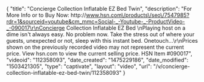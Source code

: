 {
    "title": "Concierge Collection Inflatable EZ Bed  Twin",
    "description": "For More Info or to Buy Now: http:\/\/www.hsn.com\/products\/seo\/7547985?rdr=1&sourceid=youtube&cm_mmc=Social-_-Youtube-_-ProductVideo-_-090017\r\nConcierge Collection Inflatable EZ Bed \nPlaying host on a dime isn't always easy. No problem now. Take the stress out of where your guests, unexpected or not, sleep with this instant bed. Onetouch...\r\nPrices shown on the previously recorded video may not represent the current price.  View hsn.com to view the current selling price. HSN Item #090017",
    "videoid": "112358093",
    "date_created": "1475229186",
    "date_modified": "1503421305",
    "type": "captivate",
    "layout": "video",
    "url": "\/v\/concierge-collection-inflatable-ez-bed-twin\/112358093"
}